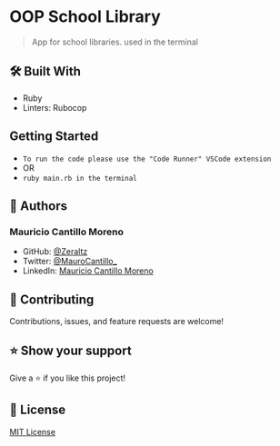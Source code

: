 # OOP School Library

> App for school libraries. used in the terminal

## 🛠️ Built With

- Ruby
- Linters: Rubocop

## Getting Started

- `To run the code please use the "Code Runner" VSCode extension`
- OR
- `ruby main.rb in the terminal`

## 👤 Authors

### Mauricio Cantillo Moreno

- GitHub: [@Zeraltz](https://github.com/Zeraltz)
- Twitter: [@MauroCantillo\_](https://twitter.com/MauroCantillo_)
- LinkedIn: [Mauricio Cantillo Moreno](https://www.linkedin.com/in/mauricio-cantillo-moreno/)

## 🤝 Contributing

Contributions, issues, and feature requests are welcome!

## ⭐️ Show your support

Give a ⭐️ if you like this project!

## 📝 License

[MIT License](https://github.com/mikemtzp/Space-Travelers-Hub/blob/dev/LICENSE)
